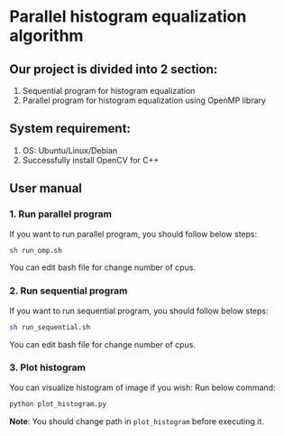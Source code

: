 # Parallel histogram equalization algorithm
## Our project is divided into 2 section:
1. Sequential program for histogram equalization
2. Parallel program for histogram equalization using OpenMP library

## System requirement:
1. OS: Ubuntu/Linux/Debian
2. Successfully install OpenCV for C++

## User manual
### 1. Run parallel program
If you want to run parallel program, you should follow below steps:

```bash
sh run_omp.sh
```

You can edit bash file for change number of cpus.

### 2. Run sequential program
If you want to run sequential program, you should follow below steps:

```bash
sh run_sequential.sh
```

You can edit bash file for change number of cpus.

### 3. Plot histogram
You can visualize histogram of image if you wish:
Run below command:
```bash
python plot_histogram.py
```
**Note**: You should change path in `plot_histogram` before executing it.


